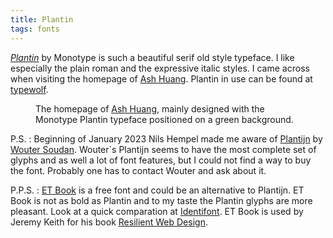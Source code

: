 ```yaml
---
title: Plantin
tags: fonts
---
```

[<cite>Plantin</cite>](https://catalog.monotype.com/family/monotype/plantin) by Monotype is such a beautiful serif old style typeface. I like especially the plain roman and the expressive italic styles. I came across when visiting the homepage of [Ash Huang](https://ashsmash.com). Plantin in use can be found at [typewolf](https://www.typewolf.com/plantin). 

<figure>
<img src="/img/fonts/ash-huang-plantin.png" alt="">
<figcaption>The homepage of <a href="https://ashsmash.com">Ash Huang</a>, mainly designed with the Monotype Plantin typeface positioned on a green background.</figcaption>
</figure>
 
P.S.
: Beginning of January 2023 Nils Hempel made me aware of [Plantijn](http://scriptorium.blog/Plantijn/) by [Wouter Soudan](http://rhythmus.be). Wouter´s Plantijn seems to have the most complete set of glyphs and as well a lot of font features, but I could not find a way to buy the font. Probably one has to contact Wouter and ask about it.

P.P.S.
: [ET Book](https://edwardtufte.github.io/et-book/) is a free font and could be an alternative to Plantijn. ET Book is not as bold as Plantin and to my taste the Plantin glyphs are more pleasant. Look at a quick comparation at [Identifont](http://www.identifont.com/differences?first=Plantin+Schoolbook&second=Bembo+Schoolbook). ET Book is used by Jeremy Keith for his book [Resilient Web Design](https://resilientwebdesign.com).

